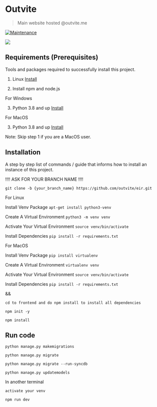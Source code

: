 # Outvite

> Main website hosted @outvite.me

[![Maintenance](https://img.shields.io/badge/Maintained%3F-no-red.svg)](https://GitHub.com/Naereen/StrapDown.js/graphs/commit-activity)

![](https://www.outvite.me/static/users/img/favicon.jpg)

## Requirements  (Prerequisites)
Tools and packages required to successfully install this project.

1) Linux [Install](https://youtu.be/xzgwDbe7foQ) 

2) Install npm and node.js

For Windows

3) Python 3.8 and up [Install](https://www.digitalocean.com/community/tutorials/how-to-install-python-3-and-set-up-a-programming-environment-on-an-ubuntu-20-04-server)

For MacOS

3) Python 3.8 and up [Install](https://docs.python-guide.org/starting/install3/osx/)

Note: Skip step 1 if you are a MacOS user.

## Installation
A step by step list of commands / guide that informs how to install an instance of this project. 

!!!! ASK FOR YOUR BRANCH NAME !!!!

`git clone -b {your_branch_name} https://github.com/outvite/eir.git`


For Linux

Install Venv Package
`apt-get install python3-venv`

Create A Virtual Environment
`python3 -m venv venv`

Activate Your Virtual Environment
`source venv/bin/activate`

Install Dependencies
`pip install -r requirements.txt`


For MacOS

Install Venv Package
`pip install virtualenv`

Create A Virtual Environment
`virtualenv venv`

Activate Your Virtual Environment
`source venv/bin/activate`

Install Dependencies
`pip install -r requirements.txt`

&& 

`cd to frontend and do npm install to install all dependencies`

`npm init -y`

`npm install`

## Run code

`python manage.py makemigrations`

`python manage.py migrate`

`python manage.py migrate --run-syncdb`

`python manage.py updatemodels`

In another terminal

`activate your venv`

`npm run dev`

